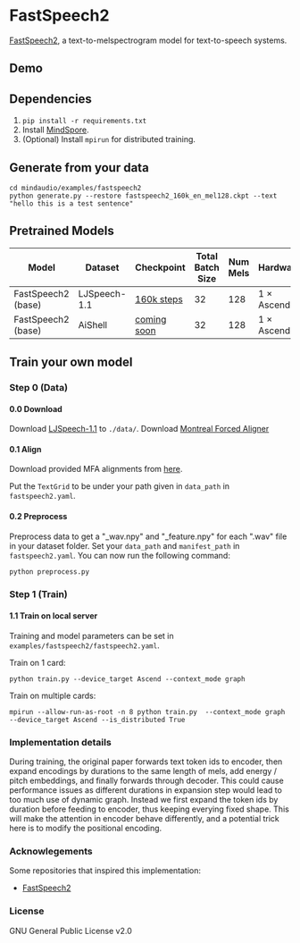 # FastSpeech2

[FastSpeech2](https://arxiv.org/abs/2006.04558), a text-to-melspectrogram model for text-to-speech systems.

## Demo

## **Dependencies**

1. `pip install -r requirements.txt`
2. Install [MindSpore](https://www.mindspore.cn/install).
3. (Optional) Install `mpirun` for distributed training.

## Generate from your data

```shell
cd mindaudio/examples/fastspeech2
python generate.py --restore fastspeech2_160k_en_mel128.ckpt --text "hello this is a test sentence"
```

## Pretrained Models

| Model | Dataset | Checkpoint | Total Batch Size | Num Mels | Hardware | MindSpore Version |
| -----| ----- | -----| -----| -----| -----| -----|
| FastSpeech2 (base) | LJSpeech-1.1 | [160k steps](https://download.mindspore.cn/toolkits/mindaudio/fastspeech2/fastspeech2_160k_en_mel128.ckpt) | 32 | 128 | 1 $\times$ Ascend | 1.9.0 |
| FastSpeech2 (base) | AiShell | [coming soon]() | 32 | 128 | 1 $\times$ Ascend | 1.9.0 |

## Train your own model

### Step 0 (Data)

#### 0.0 Download

Download [LJSpeech-1.1](http://keithito.com/LJ-Speech-Dataset/) to `./data/`.
Download [Montreal Forced Aligner](https://montreal-forced-aligner.readthedocs.io/en/latest/)

#### 0.1 Align

Download provided MFA alignments from [here](https://drive.google.com/drive/folders/1DBRkALpPd6FL9gjHMmMEdHODmkgNIIK4?usp=sharing).

Put the `TextGrid` to be under your path given in `data_path` in `fastspeech2.yaml`.

#### 0.2 Preprocess

Preprocess data to get a "_wav.npy" and "_feature.npy" for each ".wav" file in your dataset folder. Set your `data_path` and
`manifest_path` in `fastspeech2.yaml`. You can now run the following command:

```python
python preprocess.py
```

### Step 1 (Train)

#### 1.1 Train on local server

Training and model parameters can be set in `examples/fastspeech2/fastspeech2.yaml`.

Train on 1 card:
```shell
python train.py --device_target Ascend --context_mode graph
```

Train on multiple cards:
```shell
mpirun --allow-run-as-root -n 8 python train.py  --context_mode graph --device_target Ascend --is_distributed True
```

### Implementation details

During training, the original paper forwards text token ids to encoder, then expand encodings by durations to the same length of mels, add energy / pitch embeddings, and finally forwards through decoder. This could cause performance issues as different durations in expansion step would lead to too much use of dynamic graph. Instead we first expand the token ids by duration before feeding to encoder, thus keeping everying fixed shape. This will make the attention in encoder behave differently, and a potential trick here is to modify the positional encoding.

### Acknowlegements

Some repositories that inspired this implementation:
- [FastSpeech2](https://github.com/ming024/FastSpeech2)

### License

GNU General Public License v2.0
